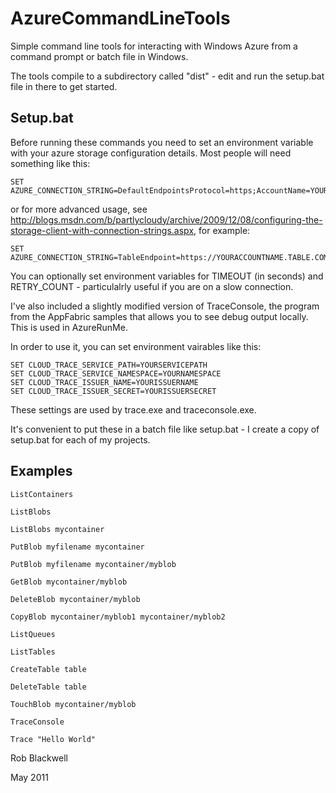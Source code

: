 AzureCommandLineTools
=====================

Simple command line tools for interacting with Windows Azure from a command prompt or batch file in Windows.

The tools compile to a subdirectory called "dist" - edit and run the setup.bat file in there to get started.

Setup.bat
---------

Before running these commands you need to set an environment variable with your azure storage configuration details. Most people will need something like this:

	SET AZURE_CONNECTION_STRING=DefaultEndpointsProtocol=https;AccountName=YOURACCOUNTNAME;AccountKey=YOURACCOUNTKEY

or for more advanced usage, see http://blogs.msdn.com/b/partlycloudy/archive/2009/12/08/configuring-the-storage-client-with-connection-strings.aspx, for example:

	SET AZURE_CONNECTION_STRING=TableEndpoint=https://YOURACCOUNTNAME.TABLE.COM/;QueueEndpoint=https://YOURACCOUNTNAME.QUEUE.COM/;BlobEndpoint=https://YOURACCOUNTNAME.BLOB.COM/;AccountName=YOURACCOUNTNAME;AccountKey=YOURACCOUNTKEY

You can optionally set environment variables for TIMEOUT (in seconds) and RETRY_COUNT - particulalrly useful if you are on a slow connection.

I've also included a slightly modified version of TraceConsole, the program from the AppFabric samples that allows you to
see debug output locally. This is used in AzureRunMe.

In order to use it, you can set environment vairables like this:

	SET CLOUD_TRACE_SERVICE_PATH=YOURSERVICEPATH
	SET CLOUD_TRACE_SERVICE_NAMESPACE=YOURNAMESPACE
	SET CLOUD_TRACE_ISSUER_NAME=YOURISSUERNAME
	SET CLOUD_TRACE_ISSUER_SECRET=YOURISSUERSECRET

These settings are used by trace.exe and traceconsole.exe.

It's convenient to put these in a batch file like setup.bat - I create a copy of setup.bat for each of my projects.


Examples
--------

	ListContainers

	ListBlobs

	ListBlobs mycontainer

	PutBlob myfilename mycontainer

	PutBlob myfilename mycontainer/myblob

	GetBlob mycontainer/myblob

	DeleteBlob mycontainer/myblob

	CopyBlob mycontainer/myblob1 mycontainer/myblob2

	ListQueues

	ListTables

	CreateTable table

	DeleteTable table

	TouchBlob mycontainer/myblob

	TraceConsole

	Trace "Hello World"


Rob Blackwell

May 2011